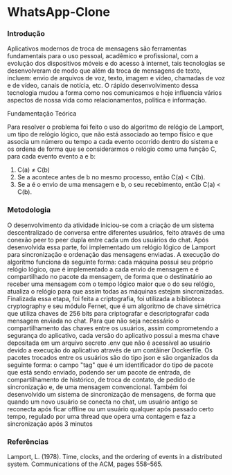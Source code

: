 # WhatsApp-Clone

### Introdução

Aplicativos modernos de troca de mensagens são ferramentas fundamentais para o uso pessoal, acadêmico e profissional, com a evolução dos dispositivos móveis e do acesso à internet, tais tecnologias se desenvolveram de modo que além da troca de mensagens de texto, incluem: envio de arquivos de voz, texto, imagem e vídeo, chamadas de voz e de vídeo, canais de notícia, etc. O rápido desenvolvimento dessa tecnologia mudou a forma como nos comunicamos e hoje influencia vários aspectos de nossa vida como relacionamentos, política e informação.

Fundamentação Teórica

Para resolver o problema foi feito o uso do algoritmo de relógio de Lamport, um tipo de relógio lógico, que não está associado ao tempo físico e que associa um número ou tempo a cada evento ocorrido dentro do sistema e os ordena de forma que se considerarmos o relógio como uma função C, para cada evento evento a e b:
1. C(a) ≠ C(b)
2. Se a acontece antes de b no mesmo processo, então C(a) < C(b).
3. Se a é o envio de uma mensagem e b, o seu recebimento, então C(a) < C(b).

### Metodologia

O desenvolvimento da atividade iniciou-se com a criação de um sistema descentralizado de conversa entre diferentes usuários, feito através de uma conexão peer to peer dupla entre cada um dos usuários do chat. Após desenvolvida essa parte, foi implementado um relógio lógico de Lamport para sincronização e ordenação das mensagens enviadas. A execução do algoritmo funciona da seguinte forma: cada máquina possui seu próprio relógio lógico, que é implementado a cada envio de mensagem e é compartilhado no pacote da mensagem, de forma que o destinatário ao receber uma mensagem com o tempo lógico maior que o do seu relógio, atualiza o relógio para que assim todas as máquinas estejam sincronizadas. Finalizada essa etapa, foi feita a criptografia, foi utilizada a biblioteca cryptography e seu módulo Fernet, que é um algoritmo de chave simétrica que utiliza chaves de 256 bits para criptografar e descriptografar cada mensagem enviada no chat. Para que não seja necessário o compartilhamento das chaves entre os usuários, assim comprometendo a segurança do aplicativo, cada versão do aplicativo possui a mesma chave depositada em um arquivo secreto .env que não é acessível ao usuário devido a execução do aplicativo através de um contâiner Dockerfile. Os pacotes trocados entre os usuários são do tipo json e são organizados da seguinte forma: o campo "tag" que é um identificador do tipo de pacote que está sendo enviado, podendo ser um pacote de entrada, de compartilhamento de histórico, de troca de contato, de pedido de sincronização e, de uma mensagem convencional. Também foi desenvolvido um sistema de sincronização de mensagens, de forma que quando um novo usuário se conecta no chat, um usuário antigo se reconecta após ficar offline ou um usuário qualquer após passado certo tempo, regulado por uma thread que opera uma contagem e faz a sincronização após 3 minutos

### Referências

Lamport, L. (1978). Time, clocks, and the ordering of events in a distributed system. Communications of the ACM, pages 558–565.
